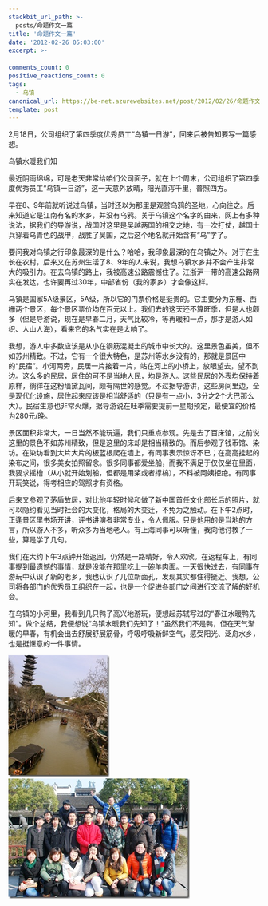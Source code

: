 ```yaml
---
stackbit_url_path: >-
  posts/命题作文一篇
title: '命题作文一篇'
date: '2012-02-26 05:03:00'
excerpt: >-
  
comments_count: 0
positive_reactions_count: 0
tags: 
  - 乌镇
canonical_url: https://be-net.azurewebsites.net/post/2012/02/26/命题作文一篇
template: post
---
```

<p>2月18日，公司组织了第四季度优秀员工&ldquo;乌镇一日游&rdquo;，回来后被告知要写一篇感想。</p>
<p>乌镇水暖我们知</p>
<p>最近阴雨绵绵，可是老天非常给咱们公司面子，就在上个周末，公司组织了第四季度优秀员工&ldquo;乌镇一日游&rdquo;，这一天意外放晴，阳光直泻千里，普照四方。</p>
<p>早在8、9年前就听说过乌镇，当时还以为那里是观赏乌鸦的圣地，心向往之。后来知道它是江南有名的水乡，并没有乌鸦。关于乌镇这个名字的由来，网上有多种说法，据我们的导游说，战国时这里是吴越两国的相交之地，有一次打仗，越国士兵穿着乌青色的战甲，战胜了吴国，之后这个地名就开始含有&ldquo;乌&rdquo;字了。</p>
<p>要问我对乌镇之行印象最深的是什么？哈哈，我印象最深的在乌镇之外。对于在生长在农村，后来又在苏州生活了8、9年的人来说，我想乌镇水乡并不会产生非常大的吸引力。在去乌镇的路上，我被高速公路震憾住了。江浙沪一带的高速公路网实在发达，也许要再过30年，中部省份（我的家乡）才会像这样。</p>
<p>乌镇是国家5A级景区，5A级，所以它的门票价格是挺贵的。它主要分为东栅、西栅两个景区，每个景区票价均在百元以上。我们去的这天还不算旺季，但是人也颇多（但是导游说，现在是早春二月，天气比较冷，等再暖和一点，那才是游人如织、人山人海），看来它的名气实在是太响了。</p>
<p>我想，游人中多数应该是从小在钢筋混凝土的城市中长大的。这里景色虽美，但不如苏州精致。不过，它有一个很大特色，是苏州等水乡没有的，那就是景区中的&ldquo;民宿&rdquo;。小河两旁，民居一片接着一片，站在河上的小桥上，放眼望去，望不到边。这么多的民居，居住的可不是当地人民，均是游人。这些民居的外表均保持着原样，徜徉在这粉墙黛瓦间，颇有隔世的感觉。不过据导游讲，这些房间里边，全是现代化设施，居住起来应该是相当舒适的（只是有一点小，3分之2个大巴那么大）。民宿生意也非常火爆，据导游说在旺季需要提前一星期预定，最便宜的价格为280元/晚。</p>
<p>景区面积非常大，一日当然不能玩遍，我们只重点参观。先是去了百床馆，之前说这里的景色不如苏州精致，但是这里的床却是相当精致的。而后参观了钱币馆、染坊。在染坊看到大片大片的板蓝根爬在墙上，有同事表示惊讶不已；在高高挂起的染布之间，很多美女拍照留念。很多同事都爱坐船，而我不满足于仅仅坐在里面，我要求摇橹（从小就开始划船，但都是用桨或者撑槁），不料被阿姨拒绝。有同事开玩笑说，得考相应的驾照才有资格。</p>
<p>后来又参观了茅盾故居，对比他年轻时候和做了新中国首任文化部长后的照片，就可以隐约看见当时社会的大变化，格局的大变迁，不免为之触动。在下午2点时，正逢景区里书场开讲，评书讲演者非常专业，令人佩服。只是他用的是当地的方言，所以游人不多，听众多为当地老人。有上海同事可以听懂，我向他讨教了一些，算是学了几句。</p>
<p>我们在大约下午3点钟开始返回，仍然是一路晴好，令人欢欣。在返程车上，有同事提到最遗憾的事情，就是没能在那里吃上一碗羊肉面。一天很快过去，有同事在游玩中认识了新的老乡，我也认识了几位新面孔，发现其实都住得挺近。我想，公司将各部门的优秀员工组织在一起，也是一个促进各部门之间进行交流了解的好机会。</p>
<p>在乌镇的小河里，我看到几只鸭子高兴地游玩，便想起苏轼写过的&ldquo;春江水暖鸭先知&rdquo;。做个总结，我便想说&ldquo;乌镇水暖我们先知了！&rdquo;虽然我们不是鸭，但在天气渐暖的早春，有机会出去舒展舒展筋骨，呼吸呼吸新鲜空气，感受阳光、泛舟水乡，也是挺惬意的一件事情。</p>
<p><a href="https://raw.githubusercontent.com/Jeff-Tian/blogengine.net/master/Source/BlogEngine/BlogEngine.NET/App_Data/files/20120218242.jpg"><img style="display: inline; border: 0px;" title="20120218242" src="https://raw.githubusercontent.com/Jeff-Tian/blogengine.net/master/Source/BlogEngine/BlogEngine.NET/App_Data/files/20120218242_thumb.jpg" alt="20120218242" width="203" height="244" border="0" /></a> <a href="https://raw.githubusercontent.com/Jeff-Tian/blogengine.net/master/Source/BlogEngine/BlogEngine.NET/App_Data/files/DSC_0005.jpg"><img style="display: inline; border: 0px;" title="" src="https://raw.githubusercontent.com/Jeff-Tian/blogengine.net/master/Source/BlogEngine/BlogEngine.NET/App_Data/files/DSC_0005_thumb.jpg" alt="" width="364" height="241" border="0" /></a></p>